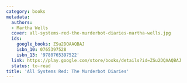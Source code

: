 ```yaml
---
category: books
metadata:
  authors:
  - Martha Wells
  cover: all-systems-red-the-murderbot-diaries-martha-wells.jpg
  ids:
    google_books: ZSu2DQAAQBAJ
    isbn_10: 0765397528
    isbn_13: '9780765397522'
  link: https://play.google.com/store/books/details?id=ZSu2DQAAQBAJ
  status: to-read
title: 'All Systems Red: The Murderbot Diaries'
---
```

